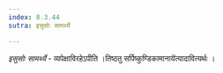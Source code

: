 ```yaml
---
index: 8.3.44
sutra: इसुसोः सामर्थ्ये

---
```

_इसुसोः सामर्थ्ये_ - व्यपेक्षाविरहेऽपीति ।तिष्ठतु सर्पिष्कुण्डिकामानाये॑त्यादावित्यर्थः ।